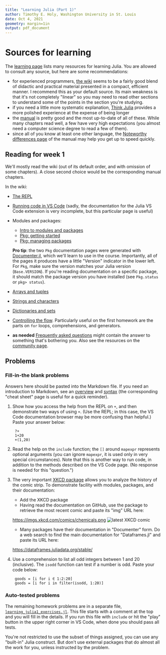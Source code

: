 ```yaml
---
title: "Learning Julia (Part 1)"
author: Timothy E. Holy, Washington University in St. Louis
date: Oct 4, 2021
geometry: margin=1in
output: pdf_document
---
```


# Sources for learning

The [learning page](https://julialang.org/learning/) lists many resources for learning Julia.  You are allowed to consult any source, but here are some recommendations:

- for experienced programmers, [the wiki](https://en.wikibooks.org/wiki/Introducing_Julia) seems to be a fairly good blend of didactic and practical material presented in a compact, efficient manner.  I recommend this as your default source.  Its main weakness is that it's not completely "linear" so you may need to read other sections to understand some of the points in the section you're studying.
- if you need a little more systematic explanation, [Think Julia](https://benlauwens.github.io/ThinkJulia.jl/latest/book.html) provides a more polished experience at the expense of being longer
- the [manual](https://docs.julialang.org/en/v1/) is pretty good and the most up-to-date of all of these.  While many chapters read well, a few have very high expectations (you almost need a computer science degree to read a few of them).
- since all of you know at least one other language, the [Noteworthy differences page](https://docs.julialang.org/en/v1/manual/noteworthy-differences/) of the manual may help you get up to speed quickly.

## Reading for week 1

We'll mostly read the wiki (out of its default order, and with omission of some chapters).  A close second choice would be the corresponding manual chapters.

In the wiki:

- [The REPL](https://en.wikibooks.org/wiki/Introducing_Julia/The_REPL)
- [Running code in VS Code](https://www.julia-vscode.org/docs/stable/userguide/runningcode/) (sadly, the documentation for the Julia VS Code extension is very incomplete, but this particular page is useful)
- Modules and packages:
  + [Intro to modules and packages](https://en.wikibooks.org/wiki/Introducing_Julia/Modules_and_packages)
  + [Pkg: getting started](https://pkgdocs.julialang.org/v1.6/getting-started/)
  + [Pkg: managing packages](https://pkgdocs.julialang.org/v1.6/managing-packages/)

  **Pro tip**: the two `Pkg` documentation pages were generated with [Documenter.jl](https://juliadocs.github.io/Documenter.jl/stable/), which we'll learn to use in the course. Importantly, all of the pages it produces have a little "Version" indicator in the lower left. For `Pkg`, make sure the version matches your Julia version (`Base.VERSION`).  If you're reading documentation on a specific package, it should match the package version you have installed (see `Pkg.status` or `pkg> status`).
- [Arrays and tuples](https://en.wikibooks.org/wiki/Introducing_Julia/Arrays_and_tuples)
- [Strings and characters](https://en.wikibooks.org/wiki/Introducing_Julia/Strings_and_characters)
- [Dictionaries and sets](https://en.wikibooks.org/wiki/Introducing_Julia/Dictionaries_and_sets)
- [Controlling the flow](https://en.wikibooks.org/wiki/Introducing_Julia/Controlling_the_flow). Particularly useful on the first homework are the parts on `for` loops, comprehensions, and generators.
- **as needed** [Frequently asked questions](https://docs.julialang.org/en/v1/manual/faq/) might contain the answer to something that's bothering you. Also see the resources on the [community page](https://julialang.org/community/).

## Problems

### Fill-in-the blank problems

Answers here should be pasted into the Markdown file.  If you need an introduction to Markdown, see an [overview](https://www.markdownguide.org/getting-started/) and [syntax](https://www.markdownguide.org/basic-syntax/) (the corresponding "cheat sheet" page is useful for a quick reminder).

1. Show how you access the help from the REPL on `+`, and then demonstrate two ways of using `+`.  (Use the REPL; in this case, the VS Code documentation browser may be more confusing than helpful.) Paste your answer below:

        ?+
        1+20
        +(1,20)

2. Read the help on the `include` function; the `[]` around `mapexpr` represents optional arguments (you can ignore `mapexpr`, it is used only in very special circumstances).   Note that this is another way to run code, in addition to the methods described on the VS Code page.  (No response is needed for this "question.")

3. The very important [XKCD package](https://github.com/joshday/XKCD.jl) allows you to analyze the history of the comic strip.  To demonstrate facility with modules, packages, and their documentation:
   - Add the XKCD package
   - Having read the documentation on GitHub, use the package to retrieve the most recent comic and paste its "img" URL here:
   
   https://imgs.xkcd.com/comics/chemicals.png
   ![latest XKCD comic](https://imgs.xkcd.com/comics/chemicals.png)
   
   - Many packages have their documentation in "Documenter" form. Do a web search to find the main documentation for "Dataframes.jl" and paste its URL here:

   https://dataframes.juliadata.org/stable/

4. Use a comprehension to list all odd integers between 1 and 20 (inclusive). The `isodd` function can test if a number is odd. Paste your code below:
    
        goods = [i for i ∈ 1:2:20]
        goods = [i for i in filter(isodd, 1:20)]

### Auto-tested problems

The remaining homework problems are in a separate file, [`learning_julia1_exercises.jl`](learning_julia1_exercises.jl).
This file starts with a comment at the top and you will fill in the details. If you run this file with `include` or hit the "play" button in the upper right corner in VS Code, when done you should pass all tests.

You're not restricted to use the subset of things assigned, you can use any "built-in" Julia construct.
But don't use external packages that do almost all the work for you, unless instructed by the problem.
